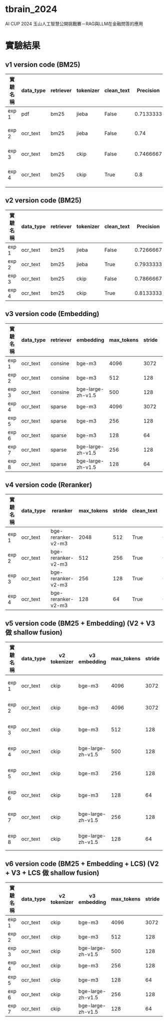 # tbrain_2024
AI CUP 2024 玉山人工智慧公開挑戰賽－RAG與LLM在金融問答的應用


# 實驗結果 
## v1 version code (BM25)      
| 實驗名稱 | data_type | retriever | tokenizer | clean_text | Precision  | 備註 |
|----------|-----------|-----------|-----------|------------|------|------|
| exp 1    | pdf  | bm25      | jieba      | False       | 0.7133333  |    baseline  |
| exp 2    | ocr_text  | bm25      | jieba      | False       | 0.74  |    圖像PDF做影像辨識 |
| exp 3    | ocr_text  | bm25      | ckip      | False       | 0.7466667  |    CKIP斷詞 |
| exp 4    | ocr_text  | bm25      | ckip      | True       | 0.8  |    CKIP斷詞+文字清理 |


## v2 version code (BM25)

| 實驗名稱 | data_type | retriever | tokenizer | clean_text | Precision  | 備註 |
|----------|-----------|-----------|-----------|------------|------|------|
| exp 1    | ocr_text  | bm25      | jieba      | False       | 0.7266667  |    --  |
| exp 2    | ocr_text  | bm25      | jieba      | True       | 0.7933333  |   --  |
| exp 3    | ocr_text  | bm25      | ckip      | False       | 0.7866667  |   --  |
| exp 4    | ocr_text  | bm25      | ckip      | True       | 0.8133333  |   --  |

## v3 version code (Embedding)

| 實驗名稱 | data_type | retriever | embedding | max_tokens | stride | clean_text | Precision  | 備註 |
|----------|-----------|-----------|-----------|------------|--------|------------|------|------|
| exp 1    | ocr_text  | consine      | bge-m3      | 4096       | 3072   | True       | 0.7533333  |    --  |
| exp 2    | ocr_text  | consine      | bge-m3      | 512       | 128   | True       | 0.7933333  |    --  |
| exp 3    | ocr_text  | consine      | bge-large-zh-v1.5      | 500       | 128   | True       | 0.8066667  |    --  |
| exp 4    | ocr_text  | sparse      | bge-m3      | 4096       | 3072   | True       | 0.7933333  |    --  |
| exp 5    | ocr_text  | sparse      | bge-m3      | 256       | 128   | True       | 0.86  |   --  |
| exp 6    | ocr_text  | sparse      | bge-m3     | 128       | 64   | True       | 0.8333333  |   --  |
| exp 7    | ocr_text  | sparse      | bge-large-zh-v1.5     | 256       | 128   | True       | 0.82  |   --  |
| exp 8    | ocr_text  | sparse      | bge-large-zh-v1.5     | 128       | 64   | True       | 0.8733333  |   --  |

## v4 version code (Reranker)

| 實驗名稱 | data_type | reranker | max_tokens | stride | clean_text | Precision  | 備註 |
|----------|-----------|-----------|------------|--------|------------|------|------|
| exp 1    | ocr_text  | bge-reranker-v2-m3   | 2048       | 512   | True       | 0.7933333  |    --  |
| exp 2    | ocr_text  | bge-reranker-v2-m3   | 512       | 256   | True       | 0.8733333  |    --  |
| exp 3    | ocr_text  | bge-reranker-v2-m3   | 256       | 128   | True       | 0.86  |    --  |
| exp 4    | ocr_text  | bge-reranker-v2-m3   | 128       | 64   | True       | 0.8933333  |    --  |

## v5 version code (BM25 + Embedding) (V2 + V3 做 shallow fusion)
| 實驗名稱 | data_type | v2 tokenizer | v3 embedding | max_tokens | stride | normalize | alpha | clean_text | Precision  | 備註 |
|----------|-----------|-----------|------------|--------|------------|------|------|------|------|------|
| exp 1    | ocr_text  | ckip   | bge-m3      | 4096       | 3072   | minmax   | 0.12   | True       | 0.8866667  |    alpha 0.12 最佳  |
| exp 2    | ocr_text  | ckip   | bge-m3      | 4096       | 3072   | zscore   | 0.05   | True       | 0.8733333  |    alpha 0.05最佳  |
| exp 3    | ocr_text  | ckip   | bge-m3      | 512       | 128   | minmax   | 0.12   | True       | 0.8933333  |    alpha 0.12最佳  |
| exp 4    | ocr_text  | ckip   | bge-large-zh-v1.5      | 500       | 128   | minmax   | 0.09   | True       | 0.8666667  |    alpha 0.09最佳  |
| exp 5    | ocr_text  | ckip   | bge-m3    | 256       | 128   | minmax   | 0.12   | True       | 0.9066666  |    alpha 0.12最佳  |
| exp 6    | ocr_text  | ckip   | bge-m3    | 128       | 64   | minmax   | 0.09   | True       | 0.9  |    alpha 0.09最佳  |
| exp 7    | ocr_text  | ckip   | bge-large-zh-v1.5    | 256       | 128   | minmax   | 0.03   | True       | 0.86  |    alpha 0.03最佳  |
| exp 8    | ocr_text  | ckip   | bge-large-zh-v1.5   | 128       | 64   | minmax   | 0.09   | True       | 0.8933333  |    alpha 0.09最佳  |

## v6 version code (BM25 + Embedding + LCS) (V2 + V3 + LCS 做 shallow fusion)
| 實驗名稱 | data_type | v2 tokenizer | v3 embedding | max_tokens | stride | normalize | alpha | beta | clean_text | Precision  | 備註 |
|----------|-----------|-----------|------------|--------|------------|------|------|------|------|------|------|
| exp 1    | ocr_text  | ckip   | bge-m3      | 4096       | 3072   | minmax   | 0.06   | 0.19   | True       | 0.9133333  |     |
| exp 2    | ocr_text  | ckip   | bge-m3      | 512       | 128   | minmax   | 0.11   | 0.02   | True       | 0.9  |     |
| exp 3    | ocr_text  | ckip   | bge-large-zh-v1.5      | 500       | 128   | minmax   | 0.03   | 0.19   | True       | 0.9  |     |
| exp 4    | ocr_text  | ckip   | bge-m3     | 256       | 128   | minmax   | 0.03   | 0.25   | True       | 0.9266667  |     |
| exp 5    | ocr_text  | ckip   | bge-m3     | 128       | 64   | minmax   | 0.04   | 0.24   | True       | 0.9133333  |     |
| exp 6    | ocr_text  | ckip   | bge-large-zh-v1.5     | 256       | 128   | minmax   | 0.02   | 0.23   | True       | 0.9  |     |
| exp 7    | ocr_text  | ckip   | bge-large-zh-v1.5     | 128       | 64   | minmax   | 0.01   | 0.24   | True       | 0.9066667  |     |
